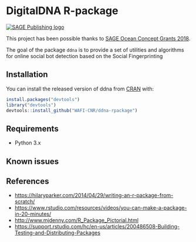 # DigitalDNA R-package
[![SAGE Publishing logo](https://uk.sagepub.com/sites/all/themes/sage_corp/logo.svg)](https://uk.sagepub.com/en-gb/eur/home)

This project has been possible thanks to [SAGE Ocean Concept Grants 2018](https://ocean.sagepub.com/concept-grants).

The goal of the package `ddna` is to provide a set of utilities and algorithms for online social bot detection based on the Social Fingerprinting

## Installation

You can install the released version of ddna from [CRAN](https://CRAN.R-project.org) with:

``` r
install.packages("devtools")
library("devtools")
devtools::install_github("WAFI-CNR/ddna-rpackage")
```

## Requirements

- Python 3.x

## Known issues


## References

- https://hilaryparker.com/2014/04/29/writing-an-r-package-from-scratch/
- https://www.rstudio.com/resources/videos/you-can-make-a-package-in-20-minutes/
- http://www.mjdenny.com/R_Package_Pictorial.html
- https://support.rstudio.com/hc/en-us/articles/200486508-Building-Testing-and-Distributing-Packages
